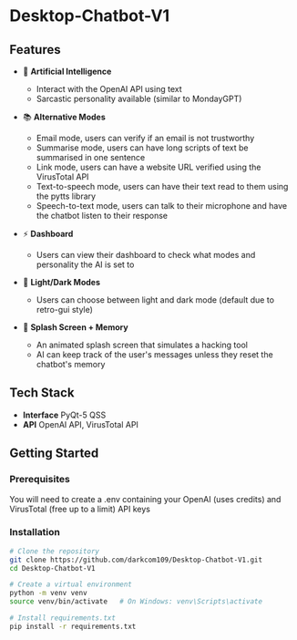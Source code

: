 ﻿# Desktop-Chatbot-V1

## Features  

- 👤 **Artificial Intelligence**  
  - Interact with the OpenAI API using text
  - Sarcastic personality available (similar to MondayGPT)

- 📚 **Alternative Modes**  
  - Email mode, users can verify if an email is not trustworthy
  - Summarise mode, users can have long scripts of text be summarised in one sentence 
  - Link mode, users can have a website URL verified using the VirusTotal API
  - Text-to-speech mode, users can have their text read to them using the pytts library
  - Speech-to-text mode, users can talk to their microphone and have the chatbot listen to their response

- ⚡ **Dashboard**  
  - Users can view their dashboard to check what modes and personality the AI is set to

- 🌇 **Light/Dark Modes**  
  - Users can choose between light and dark mode (default due to retro-gui style)
 
- 🔑 **Splash Screen + Memory**  
  - An animated splash screen that simulates a hacking tool
  - AI can keep track of the user's messages unless they reset the chatbot's memory

## Tech Stack  

- **Interface** PyQt-5 QSS
- **API** OpenAI API, VirusTotal API

## Getting Started  

### Prerequisites  
You will need to create a .env containing your OpenAI (uses credits) and VirusTotal (free up to a limit) API keys

### Installation  

```bash
# Clone the repository
git clone https://github.com/darkcom109/Desktop-Chatbot-V1.git
cd Desktop-Chatbot-V1

# Create a virtual environment
python -m venv venv
source venv/bin/activate   # On Windows: venv\Scripts\activate

# Install requirements.txt
pip install -r requirements.txt
